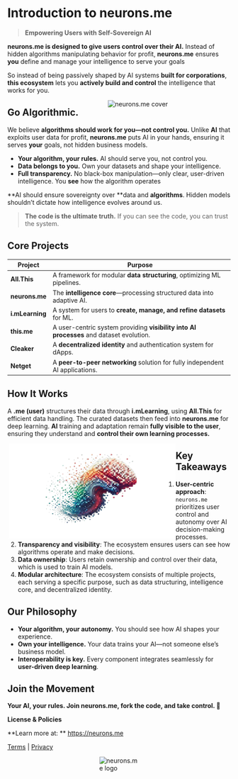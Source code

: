 # **Introduction to neurons.me**

> **Empowering Users with Self-Sovereign AI**

**neurons.me is designed to give users control over their AI.** Instead of hidden algorithms manipulating behavior for profit, **neurons.me** ensures **you** define and manage your intelligence to serve your goals

So instead of being passively shaped by AI systems **built for corporations**, **this ecosystem** lets you **actively build and control** the intelligence that works for you.



<img src="https://docs.neurons.me/media/neurons-me.png" alt="neurons.me cover" width="277" style="float: right; margin-left: 10px;" align="right">

## **Go Algorithmic.**
We believe **algorithms should work for you—not control you.**
Unlike **AI** that exploits user data for profit, **neurons.me** puts AI in your hands, ensuring it serves **your** goals, not hidden business models.

- **Your algorithm, your rules.** AI should serve you, not control you.
- **Data belongs to you.** Own your datasets and shape your intelligence.
- **Full transparency.** No black-box manipulation—only clear, user-driven intelligence. You **see** how the algorithm operates

**AI should ensure sovereignty over **data and **algorithms**. Hidden models shouldn’t dictate how intelligence evolves around us.
> **The code is the ultimate truth.** If you can see the code, you can trust the system.

## **Core Projects**

| **Project**     | **Purpose**                                                  |
| --------------- | ------------------------------------------------------------ |
| **All.This**    | A framework for modular **data structuring**, optimizing ML pipelines. |
| **neurons.me**  | The **intelligence core**—processing structured data into adaptive AI. |
| **i.mLearning** | A system for users to **create, manage, and refine datasets** for ML. |
| **this.me**     | A user-centric system providing **visibility into AI processes** and dataset evolution. |
| **Cleaker**     | A **decentralized identity** and authentication system for dApps. |
| **Netget**      | A **peer-to-peer networking** solution for fully independent AI applications. |



## **How It Works**
A **.me (user)** structures their data through **i.mLearning**, using **All.This** for efficient data handling. The curated datasets then feed into **neurons.me** for deep learning. **AI** training and adaptation remain **fully visible to the user**, ensuring they understand and **control their own learning processes.**



<img src="media/neurons-me-8bit-art-removebg-preview.png" alt="neurons.me ecosystem" width="377" style="float: left; margin-left: 3px;">



## **Key Takeaways**
1. **User-centric approach**: `neurons.me` prioritizes user control and autonomy over AI decision-making processes.
2. **Transparency and visibility**: The ecosystem ensures users can see how algorithms operate and make decisions.
3. **Data ownership**: Users retain ownership and control over their data, which is used to train AI models.
4. **Modular architecture**: The ecosystem consists of multiple projects, each serving a specific purpose, such as data structuring, intelligence core, and decentralized identity.



## **Our Philosophy**
- **Your algorithm, your autonomy.** You should see how AI shapes your experience.
- **Own your intelligence.** Your data trains your AI—not someone else’s business model.
- **Interoperability is key.** Every component integrates seamlessly for **user-driven deep learning**.



## **Join the Movement**
**Your AI, your rules. Join neurons.me, fork the code, and take control. 🚀**

**License & Policies**

**Learn more at: ** https://neurons.me

  [Terms](https://docs.neurons.me/terms-and-conditions) | [Privacy](https://docs.neurons.me/privacy-policy)





<img src="https://docs.neurons.me/neurons.me.webp" alt="neurons.me logo" width="89" height="89" style="display: block; margin: auto;">


